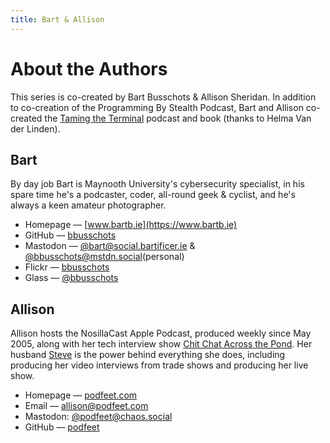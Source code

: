 ```yaml
---
title: Bart & Allison
---
```

# About the Authors

This series is co-created by Bart Busschots & Allison Sheridan. In addition to co-creation of the Programming By Stealth Podcast, Bart and Allison co-created the [Taming the Terminal](https://ttt.bartificer.net/book.html) podcast and book (thanks to Helma Van der Linden).

## Bart

By day job Bart is Maynooth University's cybersecurity specialist, in his spare time he's a podcaster, coder, all-round geek & cyclist, and he's always a keen amateur photographer.

- Homepage — [www.bartb.ie](https://www.bartb.ie)
- GitHub — [bbusschots](https://github.com/bbusschots)
- Mastodon — [@bart@social.bartificer.ie](https://social.bartificer.ie/@bart) & [@bbusschots@mstdn.social](https://mstdn.social/@bbusschots)(personal)
- Flickr — [bbusschots](https://flickr.com/photos/bbusschots)
- Glass — [@bbusschots](https://glass.photo/bbusschots)

## Allison

Allison hosts the NosillaCast Apple Podcast, produced weekly since May 2005, along with her tech interview show [Chit Chat Across the Pond](https://podfeet.com/ccatp/ccatp-rss.xml). Her husband [Steve](https://astrodon.social/@spsheridan) is the power behind everything she does, including producing her video interviews from trade shows and producing her live show. 

- Homepage — [podfeet.com](https://www.podfeet.com)
- Email — allison@podfeet.com
- Mastodon: [@podfeet@chaos.social](https://chaos.social/@podfeet)
- GitHub — [podfeet](https://github.com/podfeet)